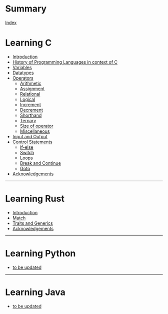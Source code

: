 # Summary

[Index](./README.md)

# Learning C

- [Introduction](./Learning-C/Introduction.md)
- [History of Programming Languages in context of C](./Learning-C/History.md)
- [Variables](./Learning-C/Vairables.md)
- [Datatypes](./Learning-C/Datatypes.md)
- [Operators](./Learning-C/Operators.md)
    - [Arithmetic](./Learning-C/Operators_Arithmetic.md)
    - [Assignment](./Learning-C/Operators_Assignment.md)
    - [Relational](./Learning-C/Operators_Relational.md)
    - [Logical](./Learning-C/Operators_Logical.md)
    - [Increment](./Learning-C/Operators_Increment.md)
    - [Decrement](./Learning-C/Operators_Decrement.md)
    - [Shorthand](./Learning-C/Operators_Shorthand.md)
    - [Ternary](./Learning-C/Operators_Ternary.md)
    - [Size of operator](./Learning-C/Operators_Sizeof.md)
    - [Miscellaneous](./Learning-C/Operators_Misc.md)
- [Input and Output](./Learning-C/Input_Output.md)
- [Control Statements](./Learning-C/Control_Statements.md)
    - [If-else](./Learning-C/Control_Statements_If-else.md)
    - [Switch](./Learning-C/Control_Statements_Switch.md)
    - [Loops](./Learning-C/Control_Statements_Loops.md)
    - [Break and Continue](./Learning-C/Break_Continue.md)
    - [Goto](./Learning-C/Control_Statements_Goto.md)
- [Acknowledgements](./Learning-C/Acknowledgements.md)

---

# Learning Rust

- [Introduction](./Learning-Rust/Introduction.md)
- [Match](./Learning-Rust/Match.md)
- [Traits and Generics](./Learning-Rust/Traits_and_Generics.md)
- [Acknowledgements](./Learning-Rust/Acknowledgements.md)

---

# Learning Python

- [to be updated]()

---

# Learning Java

- [to be updated]()

[//]: # ([Check Later]&#40;https://www.jetbrains.com/help/writerside/&#41;)

